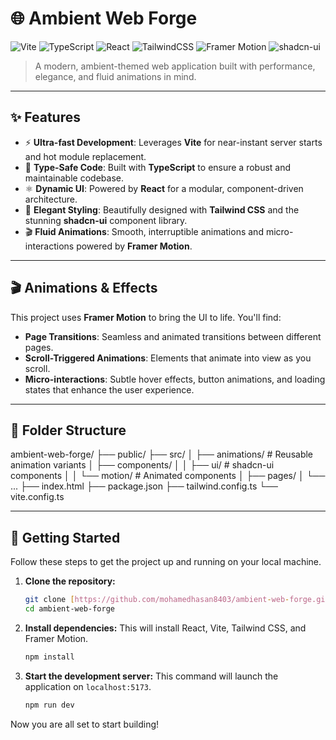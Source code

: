 # 🌐 Ambient Web Forge

![Vite](https://img.shields.io/badge/Vite-%234B5563?style=for-the-badge&logo=vite&logoColor=white)
![TypeScript](https://img.shields.io/badge/TypeScript-%23007ACC?style=for-the-badge&logo=typescript&logoColor=white)
![React](https://img.shields.io/badge/React-%2361DAFB?style=for-the-badge&logo=react&logoColor=black)
![TailwindCSS](https://img.shields.io/badge/TailwindCSS-%2306B6D4?style=for-the-badge&logo=tailwindcss&logoColor=white)
![Framer Motion](https://img.shields.io/badge/Framer%20Motion-%23E10098?style=for-the-badge&logo=framer&logoColor=white)
![shadcn-ui](https://img.shields.io/badge/shadcn--ui-%23333?style=for-the-badge)

> A modern, ambient-themed web application built with performance, elegance, and fluid animations in mind.

---

## ✨ Features

-   ⚡️ **Ultra-fast Development**: Leverages **Vite** for near-instant server starts and hot module replacement.
-   🧠 **Type-Safe Code**: Built with **TypeScript** to ensure a robust and maintainable codebase.
-   ⚛️ **Dynamic UI**: Powered by **React** for a modular, component-driven architecture.
-   🎨 **Elegant Styling**: Beautifully designed with **Tailwind CSS** and the stunning **shadcn-ui** component library.
-   🎬 **Fluid Animations**: Smooth, interruptible animations and micro-interactions powered by **Framer Motion**.

---

## 🎬 Animations & Effects

This project uses **Framer Motion** to bring the UI to life. You'll find:

-   **Page Transitions**: Seamless and animated transitions between different pages.
-   **Scroll-Triggered Animations**: Elements that animate into view as you scroll.
-   **Micro-interactions**: Subtle hover effects, button animations, and loading states that enhance the user experience.

---

## 📁 Folder Structure


ambient-web-forge/
├── public/
├── src/
│   ├── animations/         # Reusable animation variants
│   ├── components/
│   │   ├── ui/             # shadcn-ui components
│   │   └── motion/         # Animated components
│   ├── pages/
│   └── ...
├── index.html
├── package.json
├── tailwind.config.ts
└── vite.config.ts

---

## 🚀 Getting Started

Follow these steps to get the project up and running on your local machine.

1.  **Clone the repository:**
    ```bash
    git clone [https://github.com/mohamedhasan8403/ambient-web-forge.git](https://github.com/mohamedhasan8403/ambient-web-forge.git)
    cd ambient-web-forge
    ```

2.  **Install dependencies:**
    This will install React, Vite, Tailwind CSS, and Framer Motion.
    ```bash
    npm install
    ```

3.  **Start the development server:**
    This command will launch the application on `localhost:5173`.
    ```bash
    npm run dev
    ```

Now you are all set to start building!

